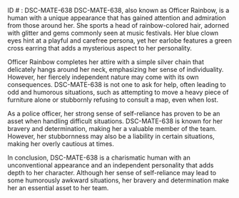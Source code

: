 ID # : DSC-MATE-638
DSC-MATE-638, also known as Officer Rainbow, is a human with a unique appearance that has gained attention and admiration from those around her. She sports a head of rainbow-colored hair, adorned with glitter and gems commonly seen at music festivals. Her blue clown eyes hint at a playful and carefree persona, yet her earlobe features a green cross earring that adds a mysterious aspect to her personality. 

Officer Rainbow completes her attire with a simple silver chain that delicately hangs around her neck, emphasizing her sense of individuality. However, her fiercely independent nature may come with its own consequences. DSC-MATE-638 is not one to ask for help, often leading to odd and humorous situations, such as attempting to move a heavy piece of furniture alone or stubbornly refusing to consult a map, even when lost. 

As a police officer, her strong sense of self-reliance has proven to be an asset when handling difficult situations. DSC-MATE-638 is known for her bravery and determination, making her a valuable member of the team. However, her stubbornness may also be a liability in certain situations, making her overly cautious at times. 

In conclusion, DSC-MATE-638 is a charismatic human with an unconventional appearance and an independent personality that adds depth to her character. Although her sense of self-reliance may lead to some humorously awkward situations, her bravery and determination make her an essential asset to her team.